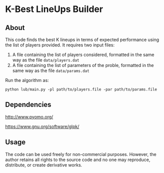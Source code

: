 # K-Best LineUps Builder
## About
This code finds the best K lineups in terms of expected performance using the list of players provided.
It requires two input files:
1. A file containing the list of players considered, formatted in the same way as the file `data/players.dat`
2. A file containing the list of parameters of the proble, formatted in the same way as the file `data/params.dat`

Run the algorithm as:

```python lub/main.py -pl path/to/players.file -par path/to/params.file```

## Dependencies
http://www.pyomo.org/

https://www.gnu.org/software/glpk/

## Usage
The code can be used freely for non-commercial purposes. However, the author retains all rights to the source code and no one may reproduce, distribute, or create derivative works.